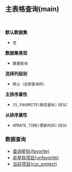 ## 主表格查询(main) <!-- {docsify-ignore-all} -->



<br>
<p class="panel-title"><b>默认数据集</b></p>

* `否`

<p class="panel-title"><b>数据集类型</b></p>

* `数据查询`

<p class="panel-title"><b>选择列级别</b></p>

* `默认（全部查询列）`


<p class="panel-title"><b>主排序属性</b></p>

* `IS_FAVORITE(是否星标)` `DESC`


<p class="panel-title"><b>从排序属性</b></p>

* `UPDATE_TIME(更新时间)` `DESC`


### 数据查询
  * [查询星标(favorite)](module/ProjMgmt/project/query/favorite)
  * [非星标项目(unfavorite)](module/ProjMgmt/project/query/unfavorite)
  * [当前项目(cur_project)](module/ProjMgmt/project/query/cur_project)
